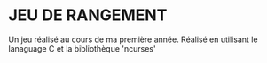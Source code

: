 # JEU DE RANGEMENT

Un jeu réalisé au cours de ma première année.
Réalisé en utilisant le lanaguage C et la bibliothèque 'ncurses' 
